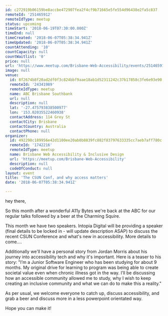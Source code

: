 ```yaml
---
id: c272919b06159be8accbe472907fea2f4cf9b71665e5fe554d96438e2fa5c837
remoteId: '251465912'
remoteIdType: meetup
status: upcoming
timeStart: '2018-06-19T07:30:00.000Z'
timeEnd: null
timeCreated: '2018-06-07T05:38:34.941Z'
timeUpdated: '2018-06-07T05:38:34.941Z'
countAttending: '10'
countCapacity: null
countWaitlist: '0'
price: null
url: 'https://www.meetup.com/Brisbane-Web-Accessibility/events/251465912/'
image: null
venue:
  id: 8f2674b8f20ad2df0f3c824bbf9aae18ab1d52311242c37b17858c3fe6e93e90
  remoteId: '24341989'
  remoteIdType: meetup
  name: ABC Brisbane Southbank
  url: null
  description: null
  lat: '-27.475793838500977'
  lon: '153.02035522460938'
  contactAddress: 114 Grey St
  contactCity: Brisbane
  contactCountry: Australia
  contactPhone: null
organizer:
  id: 492298c189956e42d1100ee20ab0b8839fc882f83797633335cc7aeb7aff780c
  remoteId: '1742216'
  remoteIdType: meetup
  name: Brisbane Web Accessibility & Inclusive Design
  url: 'https://meetup.com/Brisbane-Web-Accessibility'
  description: null
  codeOfConduct: null
layout: event
title: 'The CSUN Conf, and why access matters'
date: '2018-06-07T05:38:34.941Z'

---
```

<p>hey there,</p> <p>So this month after a wonderful A11y Bytes we're back at the ABC for our regular talks followed by a beer at the Charming Squire.</p> <p>This month we have two speakers. Intopia Digital will be providing a speaker (final details to be locked in - will update description ASAP) to discuss the recent CSUN Conference and what's new in accessibility. More details to come....</p> <p>Additionally we'll have a personal story from Jordan Morris about his journey into accessibility tech and why it's important. Here is a teaser to his story: "I’m a Junior Software Engineer who has been studying for about 9 months. My original drive for learning to program was being able to create societal value even when chronic illness got in the way. I’ll be discussing how an accessible community allowed me to study, why I wish to keep creating an inclusive community and what we can do to make this a reality."</p> <p>As per usual, we welcome everyone to catch up, discuss accessibility, and grab a beer and discuss more in a less powerpoint orientated way.</p> <p>Hope you can make it!</p>

